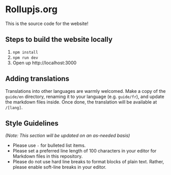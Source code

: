 # Rollupjs.org

This is the source code for the website!

## Steps to build the website locally

1. `npm install`
2. `npm run dev`
3. Open up http://localhost:3000


## Adding translations

Translations into other languages are warmly welcomed. Make a copy of the `guide/en` directory, renaming it to your language (e.g. `guide/fr`), and update the markdown files inside. Once done, the translation will be available at `/[lang]`.

## Style Guidelines

_(Note: This section will be updated on an as-needed basis)_

- Please use `-` for bulleted list items.
- Please set a preferred line length of 100 characters in your editor for Markdown files in this repository.
- Please do not use hard line breaks to format blocks of plain text. Rather, please enable soft-line breaks in your editor.